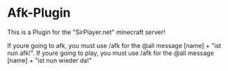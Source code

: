 # Afk-Plugin
This is a Plugin for the "SirPlayer.net" minecraft server!

If youre going to afk, you must use /afk for the @all message [name] + "ist nun afk!".
If youre going to play, you must use /afk for the @all message [name] + "ist nun wieder da!"
